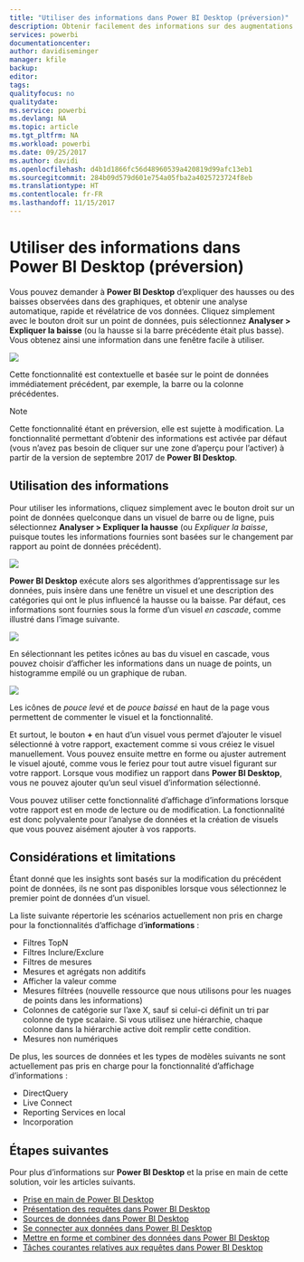 ```yaml
---
title: "Utiliser des informations dans Power BI Desktop (préversion)"
description: Obtenir facilement des informations sur des augmentations ou des diminutions dans Power BI Desktop
services: powerbi
documentationcenter: 
author: davidiseminger
manager: kfile
backup: 
editor: 
tags: 
qualityfocus: no
qualitydate: 
ms.service: powerbi
ms.devlang: NA
ms.topic: article
ms.tgt_pltfrm: NA
ms.workload: powerbi
ms.date: 09/25/2017
ms.author: davidi
ms.openlocfilehash: d4b1d1866fc56d48960539a420819d99afc13eb1
ms.sourcegitcommit: 284b09d579d601e754a05fba2a4025723724f8eb
ms.translationtype: HT
ms.contentlocale: fr-FR
ms.lasthandoff: 11/15/2017
---
```

# <a name="use-insights-in-power-bi-desktop-preview"></a>Utiliser des informations dans Power BI Desktop (préversion)
Vous pouvez demander à **Power BI Desktop** d’expliquer des hausses ou des baisses observées dans des graphiques, et obtenir une analyse automatique, rapide et révélatrice de vos données. Cliquez simplement avec le bouton droit sur un point de données, puis sélectionnez **Analyser > Expliquer la baisse** (ou la hausse si la barre précédente était plus basse). Vous obtenez ainsi une information dans une fenêtre facile à utiliser.

![](media/desktop-insights/insights_01.png)

Cette fonctionnalité est contextuelle et basée sur le point de données immédiatement précédent, par exemple, la barre ou la colonne précédentes.

> [!NOTE]
> Cette fonctionnalité étant en préversion, elle est sujette à modification. La fonctionnalité permettant d’obtenir des informations est activée par défaut (vous n’avez pas besoin de cliquer sur une zone d’aperçu pour l’activer) à partir de la version de septembre 2017 de **Power BI Desktop**.
> 
> 

## <a name="using-insights"></a>Utilisation des informations
Pour utiliser les informations, cliquez simplement avec le bouton droit sur un point de données quelconque dans un visuel de barre ou de ligne, puis sélectionnez **Analyser > Expliquer la hausse** (ou *Expliquer la baisse*, puisque toutes les informations fournies sont basées sur le changement par rapport au point de données précédent).

![](media/desktop-insights/insights_02.png)

**Power BI Desktop** exécute alors ses algorithmes d’apprentissage sur les données, puis insère dans une fenêtre un visuel et une description des catégories qui ont le plus influencé la hausse ou la baisse. Par défaut, ces informations sont fournies sous la forme d’un visuel *en cascade*, comme illustré dans l’image suivante.

![](media/desktop-insights/insights_03.png)

En sélectionnant les petites icônes au bas du visuel en cascade, vous pouvez choisir d’afficher les informations dans un nuage de points, un histogramme empilé ou un graphique de ruban.

![](media/desktop-insights/insights_04.png)

Les icônes de *pouce levé* et de *pouce baissé* en haut de la page vous permettent de commenter le visuel et la fonctionnalité.

Et surtout, le bouton **+** en haut d’un visuel vous permet d’ajouter le visuel sélectionné à votre rapport, exactement comme si vous créiez le visuel manuellement. Vous pouvez ensuite mettre en forme ou ajuster autrement le visuel ajouté, comme vous le feriez pour tout autre visuel figurant sur votre rapport. Lorsque vous modifiez un rapport dans **Power BI Desktop**, vous ne pouvez ajouter qu’un seul visuel d’information sélectionné.

Vous pouvez utiliser cette fonctionnalité d’affichage d’informations lorsque votre rapport est en mode de lecture ou de modification. La fonctionnalité est donc polyvalente pour l’analyse de données et la création de visuels que vous pouvez aisément ajouter à vos rapports.

## <a name="considerations-and-limitations"></a>Considérations et limitations
Étant donné que les insights sont basés sur la modification du précédent point de données, ils ne sont pas disponibles lorsque vous sélectionnez le premier point de données d’un visuel. 

La liste suivante répertorie les scénarios actuellement non pris en charge pour la fonctionnalités d’affichage d’**informations** :

* Filtres TopN
* Filtres Inclure/Exclure
* Filtres de mesures
* Mesures et agrégats non additifs
* Afficher la valeur comme
* Mesures filtrées (nouvelle ressource que nous utilisons pour les nuages de points dans les informations)
* Colonnes de catégorie sur l’axe X, sauf si celui-ci définit un tri par colonne de type scalaire. Si vous utilisez une hiérarchie, chaque colonne dans la hiérarchie active doit remplir cette condition.
* Mesures non numériques

De plus, les sources de données et les types de modèles suivants ne sont actuellement pas pris en charge pour la fonctionnalité d’affichage d’informations :

* DirectQuery
* Live Connect
* Reporting Services en local
* Incorporation

## <a name="next-steps"></a>Étapes suivantes
Pour plus d’informations sur **Power BI Desktop** et la prise en main de cette solution, voir les articles suivants.

* [Prise en main de Power BI Desktop](desktop-getting-started.md)
* [Présentation des requêtes dans Power BI Desktop](desktop-query-overview.md)
* [Sources de données dans Power BI Desktop](desktop-data-sources.md)
* [Se connecter aux données dans Power BI Desktop](desktop-connect-to-data.md)
* [Mettre en forme et combiner des données dans Power BI Desktop](desktop-shape-and-combine-data.md)
* [Tâches courantes relatives aux requêtes dans Power BI Desktop](desktop-common-query-tasks.md)   

